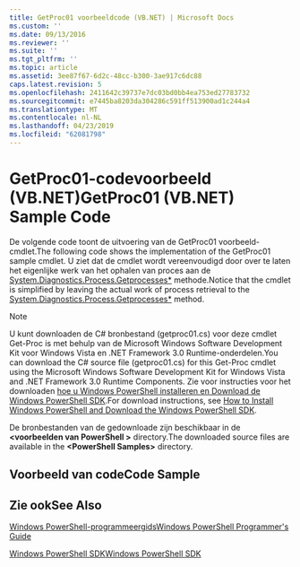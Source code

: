 ```yaml
---
title: GetProc01 voorbeeldcode (VB.NET) | Microsoft Docs
ms.custom: ''
ms.date: 09/13/2016
ms.reviewer: ''
ms.suite: ''
ms.tgt_pltfrm: ''
ms.topic: article
ms.assetid: 3ee87f67-6d2c-48cc-b300-3ae917c6dc88
caps.latest.revision: 5
ms.openlocfilehash: 2411642c39737e7dc03bd0bb4ea753ed27783732
ms.sourcegitcommit: e7445ba8203da304286c591ff513900ad1c244a4
ms.translationtype: MT
ms.contentlocale: nl-NL
ms.lasthandoff: 04/23/2019
ms.locfileid: "62081798"
---
```

# <a name="getproc01-vbnet-sample-code"></a><span data-ttu-id="c019b-102">GetProc01-codevoorbeeld (VB.NET)</span><span class="sxs-lookup"><span data-stu-id="c019b-102">GetProc01 (VB.NET) Sample Code</span></span>

<span data-ttu-id="c019b-103">De volgende code toont de uitvoering van de GetProc01 voorbeeld-cmdlet.</span><span class="sxs-lookup"><span data-stu-id="c019b-103">The following code shows the implementation of the GetProc01 sample cmdlet.</span></span> <span data-ttu-id="c019b-104">U ziet dat de cmdlet wordt vereenvoudigd door over te laten het eigenlijke werk van het ophalen van proces aan de [System.Diagnostics.Process.Getprocesses\*](/dotnet/api/System.Diagnostics.Process.GetProcesses) methode.</span><span class="sxs-lookup"><span data-stu-id="c019b-104">Notice that the cmdlet is simplified by leaving the actual work of process retrieval to the [System.Diagnostics.Process.Getprocesses\*](/dotnet/api/System.Diagnostics.Process.GetProcesses) method.</span></span>

> [!NOTE]
> <span data-ttu-id="c019b-105">U kunt downloaden de C# bronbestand (getproc01.cs) voor deze cmdlet Get-Proc is met behulp van de Microsoft Windows Software Development Kit voor Windows Vista en .NET Framework 3.0 Runtime-onderdelen.</span><span class="sxs-lookup"><span data-stu-id="c019b-105">You can download the C# source file (getproc01.cs) for this Get-Proc cmdlet using the Microsoft Windows Software Development Kit for Windows Vista and .NET Framework 3.0 Runtime Components.</span></span> <span data-ttu-id="c019b-106">Zie voor instructies voor het downloaden [hoe u Windows PowerShell installeren en Download de Windows PowerShell SDK](/powershell/developer/installing-the-windows-powershell-sdk).</span><span class="sxs-lookup"><span data-stu-id="c019b-106">For download instructions, see [How to Install Windows PowerShell and Download the Windows PowerShell SDK](/powershell/developer/installing-the-windows-powershell-sdk).</span></span>
>
> <span data-ttu-id="c019b-107">De bronbestanden van de gedownloade zijn beschikbaar in de  **\<voorbeelden van PowerShell >** directory.</span><span class="sxs-lookup"><span data-stu-id="c019b-107">The downloaded source files are available in the **\<PowerShell Samples>** directory.</span></span>

## <a name="code-sample"></a><span data-ttu-id="c019b-108">Voorbeeld van code</span><span class="sxs-lookup"><span data-stu-id="c019b-108">Code Sample</span></span>

<!-- TODO!!!: review snippet reference  [!CODE [msh_samplesgetproc01#getproc01vball](msh_samplesgetproc01#getproc01vball)]  -->

## <a name="see-also"></a><span data-ttu-id="c019b-109">Zie ook</span><span class="sxs-lookup"><span data-stu-id="c019b-109">See Also</span></span>

[<span data-ttu-id="c019b-110">Windows PowerShell-programmeergids</span><span class="sxs-lookup"><span data-stu-id="c019b-110">Windows PowerShell Programmer's Guide</span></span>](./windows-powershell-programmer-s-guide.md)

[<span data-ttu-id="c019b-111">Windows PowerShell SDK</span><span class="sxs-lookup"><span data-stu-id="c019b-111">Windows PowerShell SDK</span></span>](../windows-powershell-reference.md)